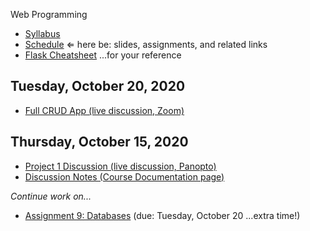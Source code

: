 Web Programming


- [Syllabus](syllabus.md)
- [Schedule](schedule.md)   &lArr; here be: slides, assignments, and related links
- [Flask Cheatsheet](flask-cheatsheet.md) ...for your reference

## Tuesday, October 20, 2020

- [Full CRUD App (live discussion, Zoom)](https://rochester.zoom.us/j/94256404116 )

## Thursday, October 15, 2020

- [Project 1 Discussion (live discussion, Panopto)](https://rochester.hosted.panopto.com/Panopto/Pages/Viewer.aspx?id=00089eef-8d1a-4328-9c69-ac55015e8846)
- [Discussion Notes (Course Documentation page)](15-project-discussion/discussion-notes.md)

*Continue work on...*

- [Assignment 9: Databases](assignment09-databases/instructions.md) (due: Tuesday, October 20 ...extra time!)

